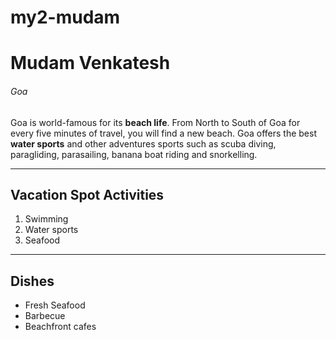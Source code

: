 # my2-mudam
# Mudam Venkatesh
###### Goa
Goa is world-famous for its **beach life**. From North to South of Goa for every five minutes of travel, you will find a new beach. Goa offers the best **water sports** and other adventures sports such as scuba diving, paragliding, parasailing, banana boat riding and snorkelling.

---
## Vacation Spot Activities
1. Swimming
2. Water sports
3. Seafood

---
## Dishes
- Fresh Seafood
- Barbecue
- Beachfront cafes
